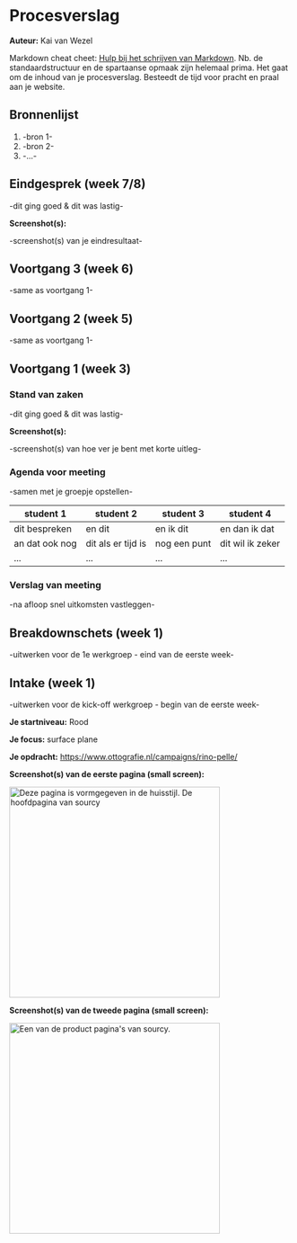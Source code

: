 # Procesverslag

**Auteur:** Kai van Wezel

Markdown cheat cheet: [Hulp bij het schrijven van Markdown](https://github.com/adam-p/markdown-here/wiki/Markdown-Cheatsheet). Nb. de standaardstructuur en de spartaanse opmaak zijn helemaal prima. Het gaat om de inhoud van je procesverslag. Besteedt de tijd voor pracht en praal aan je website.

## Bronnenlijst

1. -bron 1-
2. -bron 2-
3. -...-

## Eindgesprek (week 7/8)

-dit ging goed & dit was lastig-

**Screenshot(s):**

-screenshot(s) van je eindresultaat-

## Voortgang 3 (week 6)

-same as voortgang 1-

## Voortgang 2 (week 5)

-same as voortgang 1-

## Voortgang 1 (week 3)

### Stand van zaken

-dit ging goed & dit was lastig-

**Screenshot(s):**

-screenshot(s) van hoe ver je bent met korte uitleg-

### Agenda voor meeting

-samen met je groepje opstellen-

| student 1      | student 2          | student 3    | student 4        |
| -------------- | ------------------ | ------------ | ---------------- |
| dit bespreken  | en dit             | en ik dit    | en dan ik dat    |
| an dat ook nog | dit als er tijd is | nog een punt | dit wil ik zeker |
| ...            | ...                | ...          | ...              |

### Verslag van meeting

-na afloop snel uitkomsten vastleggen-

## Breakdownschets (week 1)

-uitwerken voor de 1e werkgroep - eind van de eerste week-

## Intake (week 1)

-uitwerken voor de kick-off werkgroep - begin van de eerste week-

**Je startniveau:** Rood

**Je focus:** surface plane

**Je opdracht:** https://www.ottografie.nl/campaigns/rino-pelle/

**Screenshot(s) van de eerste pagina (small screen):**

<img src="./img/sourcy1.png" width="375px" alt="Deze pagina is vormgegeven in de huisstijl. De hoofdpagina van sourcy">

**Screenshot(s) van de tweede pagina (small screen):**

<img src="img/sourcy2.png" width="375px" alt="Een van de product pagina's van sourcy.">
